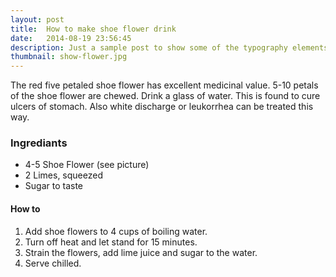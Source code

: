```yaml
---
layout: post
title:  How to make shoe flower drink
date:   2014-08-19 23:56:45
description: Just a sample post to show some of the typography elements supported from harmony theme.
thumbnail: show-flower.jpg 
---
```


The red five petaled shoe flower has excellent medicinal value. 5-10 petals of the shoe flower are chewed. Drink a glass of water. This is found to cure ulcers of stomach. Also white discharge or leukorrhea can be treated this way.


### Ingrediants

- 4-5 Shoe Flower (see picture)
- 2 Limes, squeezed
- Sugar to taste

#### How to

1. Add shoe flowers to 4 cups of boiling water. 
2. Turn off heat and let stand for 15 minutes. 
3. Strain the flowers, add lime juice and sugar to the water. 
5. Serve chilled.